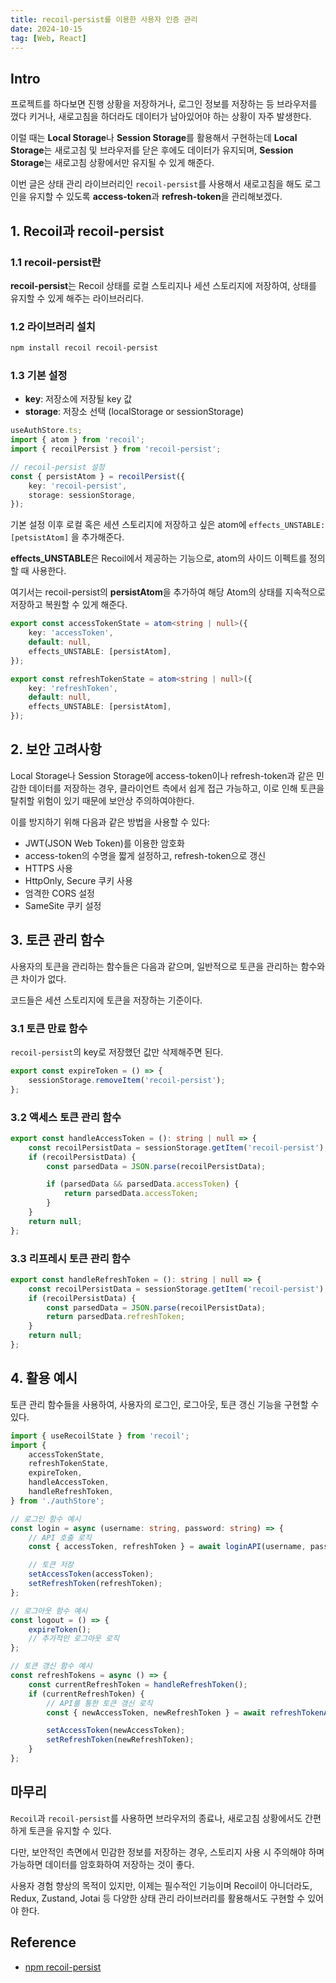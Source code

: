 ```yaml
---
title: recoil-persist를 이용한 사용자 인증 관리
date: 2024-10-15
tag: [Web, React]
---
```


## Intro

프로젝트를 하다보면 진행 상황을 저장하거나, 로그인 정보를 저장하는 등 브라우저를 껐다 키거나, 새로고침을 하더라도 데이터가 남아있어야 하는 상황이 자주 발생한다.

이럴 때는 **Local Storage**나 **Session Storage**를 활용해서 구현하는데 **Local Storage**는 새로고침 및 브라우저를 닫은 후에도 데이터가 유지되며, **Session Storage**는 새로고침 상황에서만 유지될 수 있게 해준다.

이번 글은 상태 관리 라이브러리인 <code>recoil-persist</code>를 사용해서 새로고침을 해도 로그인을 유지할 수 있도록 **access-token**과 **refresh-token**을 관리해보겠다.

## 1. Recoil과 recoil-persist

### 1.1 recoil-persist란

**recoil-persist**는 Recoil 상태를 로컬 스토리지나 세션 스토리지에 저장하여, 상태를 유지할 수 있게 해주는 라이브러리다.

### 1.2 라이브러리 설치

```bash
npm install recoil recoil-persist
```

### 1.3 기본 설정

-   **key**: 저장소에 저장될 key 값
-   **storage**: 저장소 선택 (localStorage or sessionStorage)

```typescript
useAuthStore.ts;
import { atom } from 'recoil';
import { recoilPersist } from 'recoil-persist';

// recoil-persist 설정
const { persistAtom } = recoilPersist({
    key: 'recoil-persist',
    storage: sessionStorage,
});
```

기본 설정 이후 로컬 혹은 세션 스토리지에 저장하고 싶은 atom에 <code>effects_UNSTABLE: [petsistAtom]</code> 을 추가해준다.

**effects_UNSTABLE**은 Recoil에서 제공하는 기능으로, atom의 사이드 이펙트를 정의할 때 사용한다.

여기서는 recoil-persist의 **persistAtom**을 추가하여 해당 Atom의 상태를 지속적으로 저장하고 복원할 수 있게 해준다.

```typescript
export const accessTokenState = atom<string | null>({
    key: 'accessToken',
    default: null,
    effects_UNSTABLE: [persistAtom],
});

export const refreshTokenState = atom<string | null>({
    key: 'refreshToken',
    default: null,
    effects_UNSTABLE: [persistAtom],
});
```

## 2. 보안 고려사항

Local Storage나 Session Storage에 access-token이나 refresh-token과 같은 민감한 데이터를 저장하는 경우, 클라이언트 측에서 쉽게 접근 가능하고, 이로 인해 토큰을 탈취할 위험이 있기 때문에 보안상 주의하여야한다.

이를 방지하기 위해 다음과 같은 방법을 사용할 수 있다:

-   JWT(JSON Web Token)를 이용한 암호화
-   access-token의 수명을 짧게 설정하고, refresh-token으로 갱신
-   HTTPS 사용
-   HttpOnly, Secure 쿠키 사용
-   엄격한 CORS 설정
-   SameSite 쿠키 설정

## 3. 토큰 관리 함수

사용자의 토큰을 관리하는 함수들은 다음과 같으며, 일반적으로 토큰을 관리하는 함수와 큰 차이가 없다.

코드들은 세션 스토리지에 토큰을 저장하는 기준이다.

### 3.1 토큰 만료 함수

<code>recoil-persist</code>의 key로 저장했던 값만 삭제해주면 된다.

```typescript
export const expireToken = () => {
    sessionStorage.removeItem('recoil-persist');
};
```

### 3.2 액세스 토큰 관리 함수

```typescript
export const handleAccessToken = (): string | null => {
    const recoilPersistData = sessionStorage.getItem('recoil-persist');
    if (recoilPersistData) {
        const parsedData = JSON.parse(recoilPersistData);

        if (parsedData && parsedData.accessToken) {
            return parsedData.accessToken;
        }
    }
    return null;
};
```

### 3.3 리프레시 토큰 관리 함수

```typescript
export const handleRefreshToken = (): string | null => {
    const recoilPersistData = sessionStorage.getItem('recoil-persist');
    if (recoilPersistData) {
        const parsedData = JSON.parse(recoilPersistData);
        return parsedData.refreshToken;
    }
    return null;
};
```

## 4. 활용 예시

토큰 관리 함수들을 사용하여, 사용자의 로그인, 로그아웃, 토큰 갱신 기능을 구현할 수 있다.

```typescript
import { useRecoilState } from 'recoil';
import {
    accessTokenState,
    refreshTokenState,
    expireToken,
    handleAccessToken,
    handleRefreshToken,
} from './authStore';

// 로그인 함수 예시
const login = async (username: string, password: string) => {
    // API 호출 로직
    const { accessToken, refreshToken } = await loginAPI(username, password);

    // 토큰 저장
    setAccessToken(accessToken);
    setRefreshToken(refreshToken);
};

// 로그아웃 함수 예시
const logout = () => {
    expireToken();
    // 추가적인 로그아웃 로직
};

// 토큰 갱신 함수 예시
const refreshTokens = async () => {
    const currentRefreshToken = handleRefreshToken();
    if (currentRefreshToken) {
        // API를 통한 토큰 갱신 로직
        const { newAccessToken, newRefreshToken } = await refreshTokenAPI(currentRefreshToken);

        setAccessToken(newAccessToken);
        setRefreshToken(newRefreshToken);
    }
};
```

## 마무리

<code>Recoil</code>과 <code>recoil-persist</code>를 사용하면 브라우저의 종료나, 새로고침 상황에서도 간편하게 토큰을 유지할 수 있다.

다만, 보안적인 측면에서 민감한 정보를 저장하는 경우, 스토리지 사용 시 주의해야 하며 가능하면 데이터를 암호화하여 저장하는 것이 좋다.

사용자 경험 향상의 목적이 있지만, 이제는 필수적인 기능이며 Recoil이 아니더라도, Redux, Zustand, Jotai 등 다양한 상태 관리 라이브러리를 활용해서도 구현할 수 있어야 한다.

## Reference

-   [npm recoil-persist](https://www.npmjs.com/package/recoil-persist)
